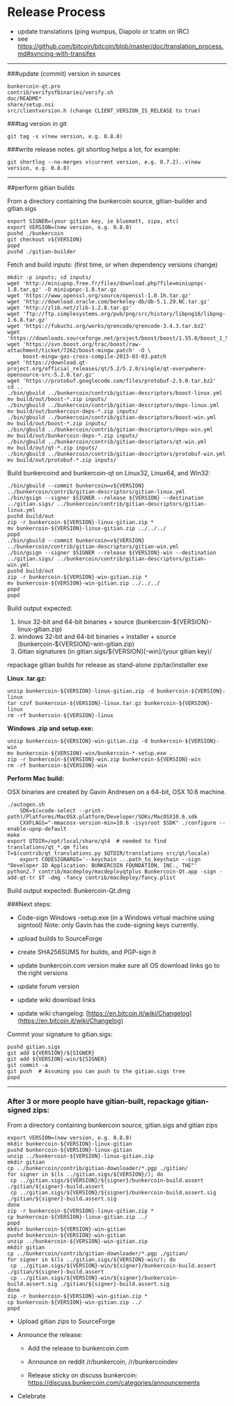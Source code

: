 Release Process
====================

* update translations (ping wumpus, Diapolo or tcatm on IRC)
* see https://github.com/bitcoin/bitcoin/blob/master/doc/translation_process.md#syncing-with-transifex

* * *

###update (commit) version in sources


	bunkercoin-qt.pro
	contrib/verifysfbinaries/verify.sh
	doc/README*
	share/setup.nsi
	src/clientversion.h (change CLIENT_VERSION_IS_RELEASE to true)

###tag version in git

	git tag -s v(new version, e.g. 0.8.0)

###write release notes. git shortlog helps a lot, for example:

	git shortlog --no-merges v(current version, e.g. 0.7.2)..v(new version, e.g. 0.8.0)

* * *

##perform gitian builds

 From a directory containing the bunkercoin source, gitian-builder and gitian.sigs
  
	export SIGNER=(your gitian key, ie bluematt, sipa, etc)
	export VERSION=(new version, e.g. 0.8.0)
	pushd ./bunkercoin
	git checkout v${VERSION}
	popd
	pushd ./gitian-builder

 Fetch and build inputs: (first time, or when dependency versions change)

	mkdir -p inputs; cd inputs/
	wget 'http://miniupnp.free.fr/files/download.php?file=miniupnpc-1.8.tar.gz' -O miniupnpc-1.8.tar.gz
	wget 'https://www.openssl.org/source/openssl-1.0.1h.tar.gz'
	wget 'http://download.oracle.com/berkeley-db/db-5.1.29.NC.tar.gz'
	wget 'http://zlib.net/zlib-1.2.8.tar.gz'
	wget 'ftp://ftp.simplesystems.org/pub/png/src/history/libpng16/libpng-1.6.8.tar.gz'
	wget 'https://fukuchi.org/works/qrencode/qrencode-3.4.3.tar.bz2'
	wget 'https://downloads.sourceforge.net/project/boost/boost/1.55.0/boost_1_55_0.tar.bz2'
	wget 'https://svn.boost.org/trac/boost/raw-attachment/ticket/7262/boost-mingw.patch' -O \
	     boost-mingw-gas-cross-compile-2013-03-03.patch
	wget 'https://download.qt-project.org/official_releases/qt/5.2/5.2.0/single/qt-everywhere-opensource-src-5.2.0.tar.gz'
	wget 'https://protobuf.googlecode.com/files/protobuf-2.5.0.tar.bz2'
	cd ..
	./bin/gbuild ../bunkercoin/contrib/gitian-descriptors/boost-linux.yml
	mv build/out/boost-*.zip inputs/
	./bin/gbuild ../bunkercoin/contrib/gitian-descriptors/deps-linux.yml
	mv build/out/bunkercoin-deps-*.zip inputs/
	./bin/gbuild ../bunkercoin/contrib/gitian-descriptors/boost-win.yml
	mv build/out/boost-*.zip inputs/
	./bin/gbuild ../bunkercoin/contrib/gitian-descriptors/deps-win.yml
	mv build/out/bunkercoin-deps-*.zip inputs/
	./bin/gbuild ../bunkercoin/contrib/gitian-descriptors/qt-win.yml
	mv build/out/qt-*.zip inputs/
	./bin/gbuild ../bunkercoin/contrib/gitian-descriptors/protobuf-win.yml
	mv build/out/protobuf-*.zip inputs/

 Build bunkercoind and bunkercoin-qt on Linux32, Linux64, and Win32:
  
	./bin/gbuild --commit bunkercoin=v${VERSION} ../bunkercoin/contrib/gitian-descriptors/gitian-linux.yml
	./bin/gsign --signer $SIGNER --release ${VERSION} --destination ../gitian.sigs/ ../bunkercoin/contrib/gitian-descriptors/gitian-linux.yml
	pushd build/out
	zip -r bunkercoin-${VERSION}-linux-gitian.zip *
	mv bunkercoin-${VERSION}-linux-gitian.zip ../../../
	popd
	./bin/gbuild --commit bunkercoin=v${VERSION} ../bunkercoin/contrib/gitian-descriptors/gitian-win.yml
	./bin/gsign --signer $SIGNER --release ${VERSION}-win --destination ../gitian.sigs/ ../bunkercoin/contrib/gitian-descriptors/gitian-win.yml
	pushd build/out
	zip -r bunkercoin-${VERSION}-win-gitian.zip *
	mv bunkercoin-${VERSION}-win-gitian.zip ../../../
	popd
	popd

  Build output expected:

  1. linux 32-bit and 64-bit binaries + source (bunkercoin-${VERSION}-linux-gitian.zip)
  2. windows 32-bit and 64-bit binaries + installer + source (bunkercoin-${VERSION}-win-gitian.zip)
  3. Gitian signatures (in gitian.sigs/${VERSION}[-win]/(your gitian key)/

repackage gitian builds for release as stand-alone zip/tar/installer exe

**Linux .tar.gz:**

	unzip bunkercoin-${VERSION}-linux-gitian.zip -d bunkercoin-${VERSION}-linux
	tar czvf bunkercoin-${VERSION}-linux.tar.gz bunkercoin-${VERSION}-linux
	rm -rf bunkercoin-${VERSION}-linux

**Windows .zip and setup.exe:**

	unzip bunkercoin-${VERSION}-win-gitian.zip -d bunkercoin-${VERSION}-win
	mv bunkercoin-${VERSION}-win/bunkercoin-*-setup.exe .
	zip -r bunkercoin-${VERSION}-win.zip bunkercoin-${VERSION}-win
	rm -rf bunkercoin-${VERSION}-win

**Perform Mac build:**

  OSX binaries are created by Gavin Andresen on a 64-bit, OSX 10.6 machine.

	./autogen.sh
        SDK=$(xcode-select --print-path)/Platforms/MacOSX.platform/Developer/SDKs/MacOSX10.6.sdk
        CXXFLAGS="-mmacosx-version-min=10.6 -isysroot $SDK" ./configure --enable-upnp-default
	make
	export QTDIR=/opt/local/share/qt4  # needed to find translations/qt_*.qm files
	T=$(contrib/qt_translations.py $QTDIR/translations src/qt/locale)
        export CODESIGNARGS='--keychain ...path_to_keychain --sign "Developer ID Application: BUNKERCOIN FOUNDATION, INC., THE"'
	python2.7 contrib/macdeploy/macdeployqtplus Bunkercoin-Qt.app -sign -add-qt-tr $T -dmg -fancy contrib/macdeploy/fancy.plist

 Build output expected: Bunkercoin-Qt.dmg

###Next steps:

* Code-sign Windows -setup.exe (in a Windows virtual machine using signtool)
 Note: only Gavin has the code-signing keys currently.

* upload builds to SourceForge

* create SHA256SUMS for builds, and PGP-sign it

* update bunkercoin.com version
  make sure all OS download links go to the right versions
  
* update forum version

* update wiki download links

* update wiki changelog: [https://en.bitcoin.it/wiki/Changelog](https://en.bitcoin.it/wiki/Changelog)

Commit your signature to gitian.sigs:

	pushd gitian.sigs
	git add ${VERSION}/${SIGNER}
	git add ${VERSION}-win/${SIGNER}
	git commit -a
	git push  # Assuming you can push to the gitian.sigs tree
	popd

-------------------------------------------------------------------------

### After 3 or more people have gitian-built, repackage gitian-signed zips:

From a directory containing bunkercoin source, gitian.sigs and gitian zips

	export VERSION=(new version, e.g. 0.8.0)
	mkdir bunkercoin-${VERSION}-linux-gitian
	pushd bunkercoin-${VERSION}-linux-gitian
	unzip ../bunkercoin-${VERSION}-linux-gitian.zip
	mkdir gitian
	cp ../bunkercoin/contrib/gitian-downloader/*.pgp ./gitian/
	for signer in $(ls ../gitian.sigs/${VERSION}/); do
	 cp ../gitian.sigs/${VERSION}/${signer}/bunkercoin-build.assert ./gitian/${signer}-build.assert
	 cp ../gitian.sigs/${VERSION}/${signer}/bunkercoin-build.assert.sig ./gitian/${signer}-build.assert.sig
	done
	zip -r bunkercoin-${VERSION}-linux-gitian.zip *
	cp bunkercoin-${VERSION}-linux-gitian.zip ../
	popd
	mkdir bunkercoin-${VERSION}-win-gitian
	pushd bunkercoin-${VERSION}-win-gitian
	unzip ../bunkercoin-${VERSION}-win-gitian.zip
	mkdir gitian
	cp ../bunkercoin/contrib/gitian-downloader/*.pgp ./gitian/
	for signer in $(ls ../gitian.sigs/${VERSION}-win/); do
	 cp ../gitian.sigs/${VERSION}-win/${signer}/bunkercoin-build.assert ./gitian/${signer}-build.assert
	 cp ../gitian.sigs/${VERSION}-win/${signer}/bunkercoin-build.assert.sig ./gitian/${signer}-build.assert.sig
	done
	zip -r bunkercoin-${VERSION}-win-gitian.zip *
	cp bunkercoin-${VERSION}-win-gitian.zip ../
	popd

- Upload gitian zips to SourceForge

- Announce the release:

  - Add the release to bunkercoin.com

  - Announce on reddit /r/bunkercoin, /r/bunkercoindev

  - Release sticky on discuss bunkercoin: https://discuss.bunkercoin.com/categories/announcements

- Celebrate 
